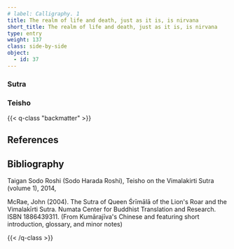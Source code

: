 ```yaml
---
# label: Calligraphy. 1
title: The realm of life and death, just as it is, is nirvana
short_title: The realm of life and death, just as it is, is nirvana
type: entry
weight: 137
class: side-by-side
object:
  - id: 37
---
```

### Sutra

### Teisho



{{< q-class "backmatter" >}}

## References


## Bibliography

Taigan Sodo Roshi (Sodo Harada Roshi), Teisho on the Vimalakirti Sutra (volume 1), 2014, 

McRae, John (2004). The Sutra of Queen Śrīmālā of the Lion's Roar and the Vimalakīrti Sutra. Numata Center for Buddhist Translation and Research. ISBN 1886439311. (From Kumārajīva's Chinese and featuring short introduction, glossary, and minor notes)

{{< /q-class >}}

